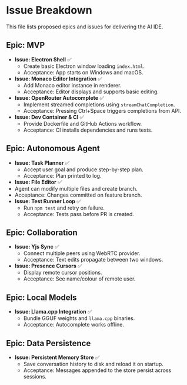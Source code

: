 # Issue Breakdown

This file lists proposed epics and issues for delivering the AI IDE.

## Epic: MVP

- **Issue: Electron Shell** ✅
  - Create basic Electron window loading `index.html`.
  - Acceptance: App starts on Windows and macOS.
- **Issue: Monaco Editor Integration** ✅
  - Add Monaco editor instance in renderer.
  - Acceptance: Editor displays and supports basic editing.
- **Issue: OpenRouter Autocomplete** ✅
  - Implement streamed completions using `streamChatCompletion`.
  - Acceptance: Pressing Ctrl+Space triggers completions from API.
- **Issue: Dev Container & CI** ✅
  - Provide Dockerfile and GitHub Actions workflow.
  - Acceptance: CI installs dependencies and runs tests.

## Epic: Autonomous Agent

- **Issue: Task Planner** ✅
  - Accept user goal and produce step-by-step plan.
  - Acceptance: Plan printed to log.
- **Issue: File Editor** ✅
- Agent can modify multiple files and create branch.
- Acceptance: Changes committed on feature branch.
- **Issue: Test Runner Loop** ✅
  - Run `npm test` and retry on failure.
  - Acceptance: Tests pass before PR is created.

## Epic: Collaboration

- **Issue: Yjs Sync** ✅
  - Connect multiple peers using WebRTC provider.
  - Acceptance: Text edits propagate between two windows.
- **Issue: Presence Cursors** ✅
  - Display remote cursor positions.
  - Acceptance: See name/colour of remote user.

## Epic: Local Models

- **Issue: Llama.cpp Integration** ✅
  - Bundle GGUF weights and `llama.cpp` binaries.
  - Acceptance: Autocomplete works offline.

## Epic: Data Persistence

- **Issue: Persistent Memory Store** ✅
  - Save conversation history to disk and reload it on startup.
  - Acceptance: Messages appended to the store persist across sessions.
